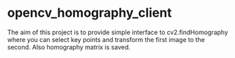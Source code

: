 # opencv_homography_client
The aim of this project is to provide simple interface to cv2.findHomography where you can select key points and transform the first image to the second. Also homography matrix is saved.
